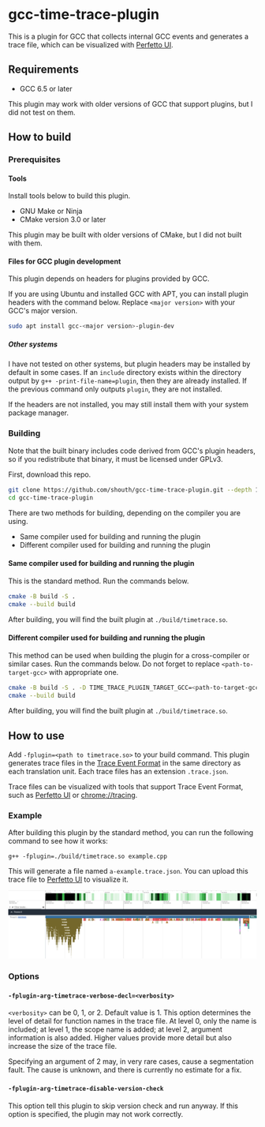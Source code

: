 # gcc-time-trace-plugin

This is a plugin for GCC that collects internal GCC events and generates a trace file, which can be visualized with [Perfetto UI](https://ui.perfetto.dev).

## Requirements

- GCC 6.5 or later

This plugin may work with older versions of GCC that support plugins, but I did not test on them.

## How to build

### Prerequisites

#### Tools

Install tools below to build this plugin.

- GNU Make or Ninja
- CMake version 3.0 or later

This plugin may be built with older versions of CMake, but I did not built with them.

#### Files for GCC plugin development

This plugin depends on headers for plugins provided by GCC.

If you are using Ubuntu and installed GCC with APT, you can install plugin headers with the command below. Replace `<major version>` with your GCC's major version.

```sh
sudo apt install gcc-<major version>-plugin-dev
```

##### Other systems

I have not tested on other systems, but plugin headers may be installed by default in some cases. If an `include` directory exists within the directory output by `g++ -print-file-name=plugin`, then they are already installed. If the previous command only outputs `plugin`, they are not installed.

If the headers are not installed, you may still install them with your system package manager.

### Building

Note that the built binary includes code derived from GCC's plugin headers, so if you redistribute that binary, it must be licensed under GPLv3.

First, download this repo.

```sh
git clone https://github.com/shouth/gcc-time-trace-plugin.git --depth 1
cd gcc-time-trace-plugin
```

There are two methods for building, depending on the compiler you are using.

- Same compiler used for building and running the plugin
- Different compiler used for building and running the plugin

#### Same compiler used for building and running the plugin

This is the standard method. Run the commands below.

```sh
cmake -B build -S .
cmake --build build
```

After building, you will find the built plugin at `./build/timetrace.so`.

#### Different compiler used for building and running the plugin

This method can be used when building the plugin for a cross-compiler or similar cases.
Run the commands below. Do not forget to replace `<path-to-target-gcc>` with appropriate one.

```sh
cmake -B build -S . -D TIME_TRACE_PLUGIN_TARGET_GCC=<path-to-target-gcc>
cmake --build build
```

After building, you will find the built plugin at `./build/timetrace.so`.

## How to use

Add `-fplugin=<path to timetrace.so>` to your build command. This plugin generates trace files in the [Trace Event Format](https://docs.google.com/document/d/1CvAClvFfyA5R-PhYUmn5OOQtYMH4h6I0nSsKchNAySU/preview?tab=t.0#heading=h.yr4qxyxotyw) in the same directory as each translation unit. Each trace files has an extension `.trace.json`.

Trace files can be visualized with tools that support Trace Event Format, such as [Perfetto UI](https://ui.perfetto.dev) or [chrome://tracing](chrome://tracing).

### Example

After building this plugin by the standard method, you can run the following command to see how it works:

```
g++ -fplugin=./build/timetrace.so example.cpp
```

This will generate a file named `a-example.trace.json`. You can upload this trace file to [Perfetto UI](https://ui.perfetto.dev) to visualize it.

![visualized GCC trace](visualized.png)

### Options

#### `-fplugin-arg-timetrace-verbose-decl=<verbosity>`

`<verbosity>` can be 0, 1, or 2. Default value is 1. This option determines the level of detail for function names in the trace file. At level 0, only the name is included; at level 1, the scope name is added; at level 2, argument information is also added. Higher values provide more detail but also increase the size of the trace file.

Specifying an argument of 2 may, in very rare cases, cause a segmentation fault. The cause is unknown, and there is currently no estimate for a fix.

#### `-fplugin-arg-timetrace-disable-version-check`

This option tell this plugin to skip version check and run anyway. If this option is specified, the plugin may not work correctly.
